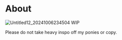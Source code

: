# About
![Untitled12_20241006234504](https://github.com/user-attachments/assets/08a66125-da8d-4875-a44b-c26b7706b75d)
WIP

Please do not take heavy inspo off my ponies or copy. 
